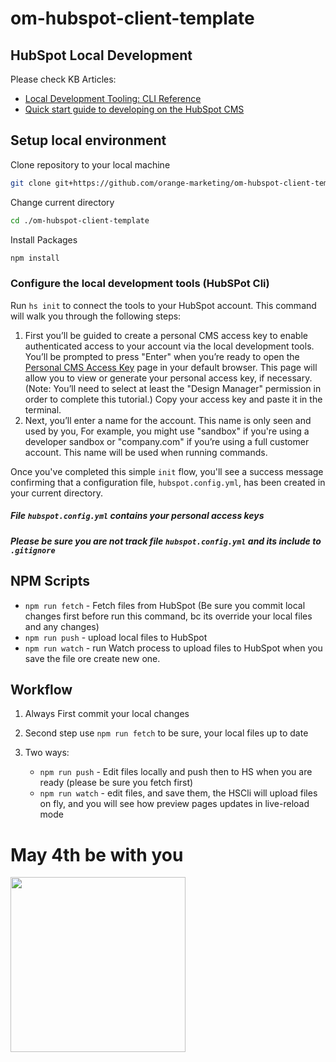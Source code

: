 # om-hubspot-client-template

## HubSpot Local Development

Please check KB Articles:
- [Local Development Tooling: CLI Reference](https://developers.hubspot.com/docs/cms/developer-reference/local-development-cli)
- [Quick start guide to developing on the HubSpot CMS](https://developers.hubspot.com/docs/cms/guides/getting-started)

## Setup local environment

Clone repository to your local machine
```bash
git clone git+https://github.com/orange-marketing/om-hubspot-client-template.git
```

Change current directory
```bash
cd ./om-hubspot-client-template
```

Install Packages
```bash
npm install
```

### Configure the local development tools (HubSPot Cli)

Run `hs init` to connect the tools to your HubSpot account. This command will walk you through the following steps:

1. First you’ll be guided to create a personal CMS access key to enable authenticated access to your account via the local development tools. You’ll be prompted to press "Enter" when you’re ready to open the [Personal CMS Access Key](https://app.hubspot.com/l/personal-access-key) page in your default browser. This page will allow you to view or generate your personal access key, if necessary. (Note: You’ll need to select at least the "Design Manager" permission in order to complete this tutorial.) Copy your access key and paste it in the terminal.
2. Next, you’ll enter a name for the account. This name is only seen and used by you, For example, you might use "sandbox" if you're using a developer sandbox or "company.com" if you’re using a full customer account. This name will be used when running commands.

Once you've completed this simple `init` flow, you'll see a success message confirming that a configuration file, `hubspot.config.yml`, has been created in your current directory.

##### File `hubspot.config.yml` contains your personal access keys
##### Please be sure you are not track file `hubspot.config.yml` and its include to `.gitignore`

## NPM Scripts

- `npm run fetch` - Fetch files from HubSpot (Be sure you commit local changes first before run this command, bc its override your local files and any changes)
- `npm run push` - upload local files to HubSpot
- `npm run watch` - run Watch process to upload files to HubSpot when you save the file ore create new one.

## Workflow

1. Always First commit your local changes
2. Second step use `npm run fetch` to be sure, your local files up to date
3. Two ways:

    - `npm run push` - Edit files locally and push then to HS when you are ready (please be sure you fetch first)
    - `npm run watch` - edit files, and save them, the HSCli will upload files on fly, and you will see how preview pages updates in live-reload mode

# May 4th be with you
<img src="https://static.wikia.nocookie.net/battlefront/images/4/43/Yoda_close_up.jpeg/revision/latest/scale-to-width-down/631?cb=20190325130919" width="280">